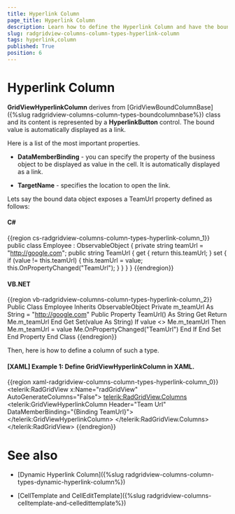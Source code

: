 ```yaml
---
title: Hyperlink Column
page_title: Hyperlink Column
description: Learn how to define the Hyperlink Column and have the bound value automatically displayed as a link when using RadGridView - Telerik's {{ site.framework_name }} DataGrid.
slug: radgridview-columns-column-types-hyperlink-column
tags: hyperlink,column
published: True
position: 6
---
```


# Hyperlink Column

__GridViewHyperlinkColumn__ derives from [GridViewBoundColumnBase]({%slug radgridview-columns-column-types-boundcolumnbase%}) class and its content is represented by a __HyperlinkButton__ control. The bound value is automatically displayed as a link.

Here is a list of the most important properties.

* __DataMemberBinding__ - you can specify the property of the business object to be displayed as value in the cell. It is automatically displayed as a link.
            
* __TargetName__ - specifies the location to open the link.
            
Lets say the bound data object exposes a TeamUrl property defined as follows:
        
#### __C#__

{{region cs-radgridview-columns-column-types-hyperlink-column_1}}
	public class Employee : ObservableObject
	{
	    private string teamUrl = "http://google.com";
	    public string TeamUrl
	    {
	        get { return this.teamUrl; }
	        set
	        {
	            if (value != this.teamUrl)
	            {
	                this.teamUrl = value;
	                this.OnPropertyChanged("TeamUrl");
	            }
	        }
	    }
	}
{{endregion}}


#### __VB.NET__

{{region vb-radgridview-columns-column-types-hyperlink-column_2}}
	Public Class Employee
	    Inherits ObservableObject
	    Private m_teamUrl As String = "http://google.com"
	    Public Property TeamUrl() As String
	        Get
	            Return Me.m_teamUrl
	        End Get
	        Set(value As String)
	            If value <> Me.m_teamUrl Then
	                Me.m_teamUrl = value
	                Me.OnPropertyChanged("TeamUrl")
	            End If
	        End Set
	    End Property
	End Class
{{endregion}}

Then, here is how to define a column of such a type.

#### __[XAML] Example 1: Define GridViewHyperlinkColumn in XAML.__

{{region xaml-radgridview-columns-column-types-hyperlink-column_0}}
	<telerik:RadGridView x:Name="radGridView"
	                 AutoGenerateColumns="False">
	    <telerik:RadGridView.Columns>
	        <telerik:GridViewHyperlinkColumn Header="Team Url"
	                     DataMemberBinding="{Binding TeamUrl}">
	        </telerik:GridViewHyperlinkColumn>
	    </telerik:RadGridView.Columns>
	</telerik:RadGridView>
{{endregion}}

# See also

* [Dynamic Hyperlink Column]({%slug radgridview-columns-column-types-dynamic-hyperlink-column%})

* [CellTemplate and CellEditTemplate]({%slug radgridview-columns-celltemplate-and-celledittemplate%})
